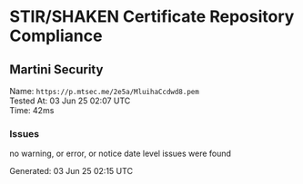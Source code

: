 # STIR/SHAKEN Certificate Repository Compliance

## Martini Security

Name: `https://p.mtsec.me/2e5a/MluihaCcdwd8.pem`\
Tested At: 03 Jun 25 02:07 UTC\
Time: 42ms

### Issues

no warning, or error, or notice date level issues were found

Generated: 03 Jun 25 02:15 UTC